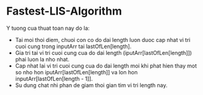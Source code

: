 # Fastest-LIS-Algorithm

Y tuong cua thuat toan nay do la:
- Tai moi thoi diem, chuoi con co do dai length luon duoc cap nhat vi tri cuoi cung trong inputArr tai lastOfLen[length].
- Gia tri tai vi tri cuoi cung cua do dai length (iputArr[lastOfLen[length]]) phai luon la nho nhat.
- Cap nhat lai vi tri cuoi cung cua do dai length moi khi phat hien thay mot so nho hon iputArr[lastOfLen[length]] va lon hon inputArr[lastOfLen[length - 1]].
- Su dung chat nhi phan de giam thoi gian tim vi tri length nay.
